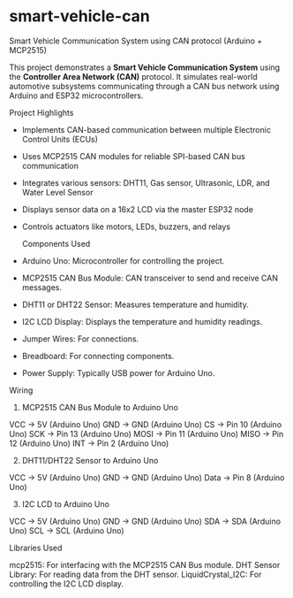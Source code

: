 # smart-vehicle-can
Smart Vehicle Communication System using CAN protocol (Arduino + MCP2515)

This project demonstrates a **Smart Vehicle Communication System** using the **Controller Area Network (CAN)** protocol. It simulates real-world automotive subsystems communicating through a CAN bus network using Arduino and ESP32 microcontrollers.

  Project Highlights
- Implements CAN-based communication between multiple Electronic Control Units (ECUs)
- Uses MCP2515 CAN modules for reliable SPI-based CAN bus communication
- Integrates various sensors: DHT11, Gas sensor, Ultrasonic, LDR, and Water Level Sensor
- Displays sensor data on a 16x2 LCD via the master ESP32 node
- Controls actuators like motors, LEDs, buzzers, and relays

  Components Used
 - Arduino Uno: Microcontroller for controlling the project.
 - MCP2515 CAN Bus Module: CAN transceiver to send and receive CAN messages.
 - DHT11 or DHT22 Sensor: Measures temperature and humidity.
 - I2C LCD Display: Displays the temperature and humidity readings.
 - Jumper Wires: For connections.
 - Breadboard: For connecting components.
 - Power Supply: Typically USB power for Arduino Uno.

 Wiring

 1. MCP2515 CAN Bus Module to Arduino Uno

 VCC -> 5V (Arduino Uno)
 GND -> GND (Arduino Uno)
 CS -> Pin 10 (Arduino Uno)
 SCK -> Pin 13 (Arduino Uno)
 MOSI -> Pin 11 (Arduino Uno)
 MISO -> Pin 12 (Arduino Uno)
 INT -> Pin 2 (Arduino Uno)
 
 2. DHT11/DHT22 Sensor to Arduino Uno

 VCC -> 5V (Arduino Uno)
 GND -> GND (Arduino Uno)
 Data -> Pin 8 (Arduino Uno)
 
 3. I2C LCD to Arduino Uno

 VCC -> 5V (Arduino Uno)
 GND -> GND (Arduino Uno)
 SDA -> SDA (Arduino Uno)
 SCL -> SCL (Arduino Uno)
 
 Libraries Used

 mcp2515: For interfacing with the MCP2515 CAN Bus module.
 DHT Sensor Library: For reading data from the DHT sensor.
 LiquidCrystal_I2C: For controlling the I2C LCD display.




